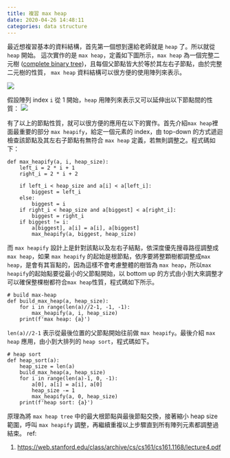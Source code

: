 ```yaml
---
title: 複習 max heap
date: 2020-04-26 14:48:11
categories: data structure
---
```

最近想複習基本的資料結構，首先第一個想到還給老師就是 ``heap`` 了。所以就從 ``heap`` 開始。
這次實作的是 `max heap`，定義如下圖所示，`max heap` 為一個完整二元樹 ([complete binary tree](https://web.cecs.pdx.edu/~sheard/course/Cs163/Doc/FullvsComplete.html))，且每個父節點皆大於等於其左右子節點，由於完整二元樹的性質， `max heap` 資料結構可以很方便的使用陣列來表示。

![](https://i.imgur.com/ma2BP4J.png)

假設陣列 index `i` 從 1 開始，`heap` 用陣列來表示又可以延伸出以下節點間的性質：
![](https://i.imgur.com/e8zlyr7.png)

有了以上的節點性質，就可以很方便的應用在以下的實作。首先介紹`max heap`裡面最重要的部分 `max heapify`，給定一個元素的 index，由 top-down 的方式遞迴檢查該節點及其左右子節點有無符合 `max heap` 定義，若無則調整之。程式碼如下：
```python=
def max_heapify(a, i, heap_size):
    left_i = 2 * i + 1
    right_i = 2 * i + 2

    if left_i < heap_size and a[i] < a[left_i]:
        biggest = left_i
    else:
        biggest = i
    if right_i < heap_size and a[biggest] < a[right_i]:
        biggest = right_i
    if biggest != i:
        a[biggest], a[i] = a[i], a[biggest]
        max_heapify(a, biggest, heap_size)
```
而 `max heapify` 設計上是針對該點以及左右子結點，依深度優先搜尋路徑調整成 `max heap`，如果 `max heapify` 的起始是根節點，依序要將整顆樹都調整成`max heap`，是會有其盲點的，因為這樣不會考慮整體的樹皆為 `max heap`，所以`max heapify`的起始點要從最小的父節點開始，以 bottom up 的方式由小到大來調整才可以確保整棵樹都符合`max heap`性質，程式碼如下所示。
```python=
# build max-heap
def build_max_heap(a, heap_size):
    for i in range(len(a)//2-1, -1, -1):
        max_heapify(a, i, heap_size)
    print(f'max heap: {a}')
```
`len(a)//2-1` 表示從最後位置的父節點開始往前做 `max heapify`。最後介紹 `max heap` 應用，由小到大排列的 `heap sort`，程式碼如下。
```python=
# heap sort
def heap_sort(a):
    heap_size = len(a)
    build_max_heap(a, heap_size)
    for i in range(len(a)-1, 0, -1):
        a[0], a[i] = a[i], a[0]
        heap_size -= 1
        max_heapify(a, 0, heap_size)
    print(f'heap sort: {a}')
```
原理為將 `max heap tree` 中的最大根節點與最後節點交換，接著縮小 heap size 範圍，呼叫 `max heapify` 調整，再繼續重複以上步驟直到所有陣列元素都調整過結束。
ref:
1. https://web.stanford.edu/class/archive/cs/cs161/cs161.1168/lecture4.pdf
